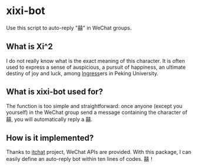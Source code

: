 # xixi-bot
Use this script to auto-reply "囍" in WeChat groups.

## What is Xi^2
I do not really know what is the exact meaning of this character. It is often used to express a sense of auspicious, a pursuit of happiness, an ultimate destiny of joy and luck, among [Ingress](https://ingress.com/)ers in Peking University.

## What is xixi-bot used for?
The function is too simple and straightforward: once anyone (except you yourself) in the WeChat group send a message containing the character of 囍, you will automatically reply a 囍.

## How is it implemented?
Thanks to [itchat](https://github.com/littlecodersh/ItChat) project, WeChat APIs are provided. With this package, I can easily define an auto-reply bot within ten lines of codes. 囍！

